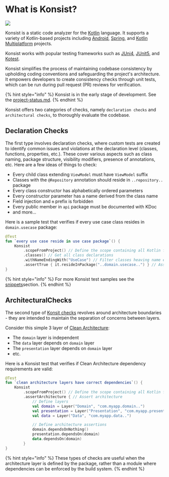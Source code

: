 # What is Konsist?

![](.gitbook/assets/logo.png)

Konsist is a static code analyzer for the [Kotlin](https://kotlinlang.org/) language. It supports a variety of Kotlin-based projects including [Android](https://www.android.com/), [Spring](https://spring.io/), and [Kotlin Multiplatform](https://kotlinlang.org/docs/multiplatform.html) projects.&#x20;

Konsist works with popular testing frameworks such as [JUni4](https://junit.org/junit4/), [JUnit5](https://junit.org/junit5/), and [Kotest](https://kotest.io/).&#x20;

Konsist simplifies the process of maintaining codebase consistency by upholding coding conventions and safeguarding the project's architecture. It empowers developers to create consistency checks through unit tests, which can be run during pull request (PR) reviews for verification.

{% hint style="info" %}
Konsist is in the early stage of development. See the [project-status.md](getting-started/project-status.md "mention").
{% endhint %}

Konsist offers two categories of checks, namely `declaration checks` and `architectural checks`, to thoroughly evaluate the codebase.

## Declaration Checks

The first type involves declaration checks, where custom tests are created to identify common issues and violations at the declaration level (classes, functions, properties, etc.). These cover various aspects such as class naming, package structure, visibility modifiers, presence of annotations, etc. Here are a few ideas of things to check:

* Every child class extending `ViewModel` must have `ViewModel` suffix
* Classes with the `@Repository` annotation should reside in `..repository..` package
* Every class constructor has alphabetically ordered parameters
* Every constructor parameter has a name derived from the class name
* Field injection and `m` prefix is forbidden
* Every public member in `api` package must be documented with KDoc
* and more...

Here is a sample test that verifies if every use case class resides in `domain.usecase` package:

```kotlin
@Test
fun `every use case reside in use case package`() {
    Konsist
        .scopeFromProject() // Define the scope containing all Kotlin files present in the project
        .classes() // Get all class declarations
        .withNameEndingWith("UseCase") // Filter classes heaving name ending with 'UseCase'
        .assertTrue { it.resideInPackage("..domain.usecase..") } // Assert that each class resides in 'any domain.usecase any' package
}
```

{% hint style="info" %}
For more Konsist test samples see the [snippets](inspiration/snippets/ "mention")section.
{% endhint %}

## ArchitecturalChecks

The second type of [Konsit checks](https://github.com/LemonAppDev/konsist) revolves around architecture boundaries -  they are intended to maintain the separation of concerns between layers.



Consider this simple 3 layer of [Clean Architecture](https://blog.cleancoder.com/uncle-bob/2012/08/13/the-clean-architecture.html):

* The `domain` layer is independent
* The `data` layer depends on `domain` layer
* The `presentation` layer depends on `domain` layer
* etc.

Here is a Konsist test that verifies if Clean Architecture dependency requirements are valid:

```kotlin
@Test
fun `clean architecture layers have correct dependencies`() {
    Konsist
        .scopeFromProject() // Define the scope containing all Kotlin files present in project
        .assertArchitecture { // Assert architecture
            // Define layers
            val domain = Layer("Domain", "com.myapp.domain..")
            val presentation = Layer("Presentation", "com.myapp.presentation..")
            val data = Layer("Data", "com.myapp.data..")

            // Define architecture assertions
            domain.dependsOnNothing()
            presentation.dependsOn(domain)
            data.dependsOn(domain)
        }
} 
```

{% hint style="info" %}
These types of checks are useful when the architecture layer is defined by the package, rather than a module where dependencies can be enforced by the build system.
{% endhint %}
